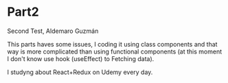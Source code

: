 # Part2
Second Test, Aldemaro Guzmán

This parts haves some issues, I coding it using class components and that way is
more complicated than using functional components (at this moment I don't know use hook (useEffect) to Fetching data).

I studyng about React+Redux on Udemy every day.


